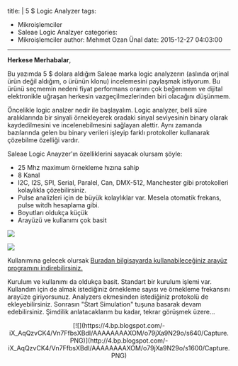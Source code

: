 title: |
  5 $ Logic Analyzer
tags:
  - Mikroişlemciler
  - Saleae Logic Analzyer
categories:
  - Mikroişlemciler
author: Mehmet Ozan Ünal
date: 2015-12-27 04:03:00
---
**Herkese Merhabalar**,  

Bu yazımda 5 $ dolara aldığım Saleae marka logic analyzerın (aslında orjinal ürün değil aldığım, o ürünün klonu) incelemesini paylaşmak istiyorum. Bu ürünü seçmemin nedeni fiyat performans oranını çok beğenmem ve dijital elektronikle uğraşan herkesin vazgeçilmezlerinden biri olacağını düşünmem.  

<!-- more -->Öncelikle logic analzer nedir ile başlayalım. Logic analyzer, belli süre aralıklarında bir sinyali örnekleyerek oradaki sinyal seviyesinin binary olarak kaydedilmesini ve incelenebilmesini sağlayan alettir. Aynı zamanda bazılarında gelen bu binary verileri işleyip farklı protokoller kullanarak çözebilme özelliği vardır.  

Saleae Logic Anayzer'ın özelliklerini sayacak olursam şöyle:  

*   25 Mhz maximum örnekleme hızına sahip
*   8 Kanal
*   I2C, I2S, SPI, Serial, Paralel, Can, DMX-512, Manchester gibi protokolleri kolaylıkla çözebilirsiniz. 
*   Pulse analizleri için de büyük kolaylıklar var. Mesela otomatik frekans, pulse witdh hesaplama gibi.
*   Boyutları oldukça küçük 
*   Arayüzü ve kullanımı çok basit

[![](https://2.bp.blogspot.com/-RhHxd7MZ3oM/Vn7H3kyh5EI/AAAAAAAAXSE/UXlBnXPFJuk/s320/IMG_20151226_182649.jpg)](http://2.bp.blogspot.com/-RhHxd7MZ3oM/Vn7H3kyh5EI/AAAAAAAAXSE/UXlBnXPFJuk/s1600/IMG_20151226_182649.jpg)

[![](https://1.bp.blogspot.com/-bdfoLWthbGA/Vn7H3nbshVI/AAAAAAAAXSE/44ZxMB7uH_8/s320/IMG_20151226_182724.jpg)](http://1.bp.blogspot.com/-bdfoLWthbGA/Vn7H3nbshVI/AAAAAAAAXSE/44ZxMB7uH_8/s1600/IMG_20151226_182724.jpg)

Kullanımına gelecek olursak [Buradan bilgisayarda kullanabileceğiniz arayüz programını indirebilirsiniz.](https://www.saleae.com/downloads)  

Kurulum ve kullanımı da oldukça basit. Standart bir kurulum işlemi var. Kullandım için de almak istediğiniz örnekleme sayısı ve örnekleme frekansını arayüze giriyorsunuz. Analyzers ekmesinden istediğiniz protokolü de ekleyebilirsiniz. Sonrasın "Start Simulation" tuşuna basarak devam edebilirsiniz. Şimdilik anlatacaklarım bu kadar, tekrar görüşmek üzere...  

<div class="separator" style="clear: both; text-align: center;">[![](https://4.bp.blogspot.com/-iX_AqQzvCK4/Vn7FfbsXBdI/AAAAAAAAXOM/o79jXa9N29o/s640/Capture.PNG)](http://4.bp.blogspot.com/-iX_AqQzvCK4/Vn7FfbsXBdI/AAAAAAAAXOM/o79jXa9N29o/s1600/Capture.PNG)</div>